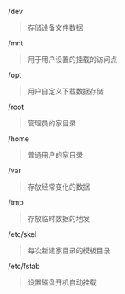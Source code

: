 /dev

 >存储设备文件数据

/mnt

>用于用户设置的挂载的访问点

/opt

> 用户自定义下载数据存储

/root

> 管理员的家目录

/home

>  普通用户的家目录

/var

> 存放经常变化的数据

/tmp

> 存放临时数据的地发

/etc/skel

> 每次新建家目录的模板目录

/etc/fstab

> 设置磁盘开机自动挂载
